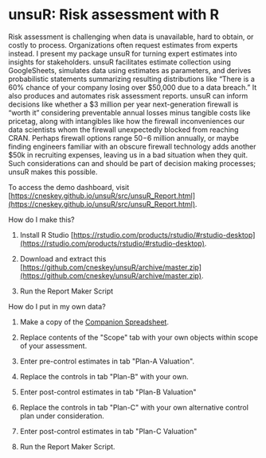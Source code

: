 # unsuR: Risk assessment with R

Risk assessment is challenging when data is unavailable, hard to obtain, or costly to process. Organizations often request estimates from experts instead. I present my package unsuR for turning expert estimates into insights for stakeholders. unsuR facilitates estimate collection using GoogleSheets, simulates data using estimates as parameters, and derives probabilistic statements summarizing resulting distributions like “There is a 60% chance of your company losing over $50,000 due to a data breach.” It also produces and automates risk assessment reports. unsuR can inform decisions like whether a $3 million per year next-generation firewall is “worth it” considering preventable annual losses minus tangible costs like pricetag, along with intangibles like how the firewall inconveniences our data scientists whom the firewall unexpectedly blocked from reaching CRAN. Perhaps firewall options range $50-$6 million annually, or maybe finding engineers familiar with an obscure firewall technology adds another $50k in recruiting expenses, leaving us in a bad situation when they quit. Such considerations can and should be part of decision making processes; unsuR makes this possible.

To access the demo dashboard, visit [https://cneskey.github.io/unsuR/src/unsuR_Report.html](https://cneskey.github.io/unsuR/src/unsuR_Report.html).

How do I make this?
1. Install R Studio [https://rstudio.com/products/rstudio/#rstudio-desktop](https://rstudio.com/products/rstudio/#rstudio-desktop).

2. Download and extract this [https://github.com/cneskey/unsuR/archive/master.zip](https://github.com/cneskey/unsuR/archive/master.zip).

3. Run the Report Maker Script

How do I put in my own data?

1. Make a copy of the [Companion Spreadsheet](https://docs.google.com/spreadsheets/d/1DWB4rdAmUGggkUN0KtVdtyn6E1gZ9j68QifDD8cn2fY/edit#gid=1976081657).

2. Replace contents of the "Scope" tab with your own objects within scope of your assessment.

3. Enter pre-control estimates in tab "Plan-A Valuation".

4. Replace the controls in tab "Plan-B" with your own.

5. Enter post-control estimates in tab "Plan-B Valuation"

6. Replace the controls in tab "Plan-C" with your own alternative control plan under consideration.

5. Enter post-control estimates in tab "Plan-C Valuation"

5. Run the Report Maker Script.
